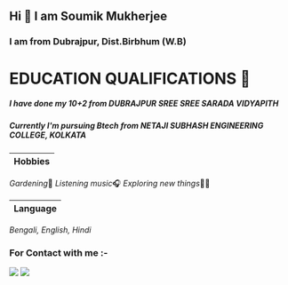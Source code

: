 ## Hi 👋 I am Soumik Mukherjee 

### I am from Dubrajpur, Dist.Birbhum (W.B)

# EDUCATION QUALIFICATIONS 📖

##### I have done my 10+2 from DUBRAJPUR SREE SREE SARADA VIDYAPITH

##### Currently I'm pursuing Btech from NETAJI SUBHASH ENGINEERING COLLEGE, KOLKATA

| Hobbies |
| ---|
*Gardening*🎍
*Listening music*🎧
*Exploring new things*👀👀

| Language |
|----|
*Bengali, English, Hindi*

### For Contact with me :-

[<img src="https://img.icons8.com/color/48/000000/gmail-new.png"/>](mukherjeesoumik700@gmail.com)
[<img src="https://img.icons8.com/color/50/000000/linkedin.png"/>](https://www.linkedin.com/in/soumik-mukherjee-329a63220)
